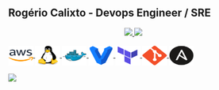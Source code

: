 ## Rogério Calixto - Devops Engineer / SRE
<div align="center">
  <a href="https://github.com/rogerio-calixto">
  <img height="180em" src="https://github-readme-stats-sigma-five.vercel.app/api?username=rogerio-calixto&show_icons=true&theme=dark&include_all_commits=true&count_private=true"/>
  <img height="180em" src="https://github-readme-stats-sigma-five.vercel.app/api/top-langs/?username=rogerio-calixto&layout=compact&langs_count=7&theme=dark"/>
</div>

<div style="display: inline_block"><br>
    <img align="center" alt="aws" height="40" width="50" src="https://github.com/devicons/devicon/blob/master/icons/amazonwebservices/amazonwebservices-original-wordmark.svg">
    <img align="center" alt="linux" height="40" width="50" src="https://github.com/devicons/devicon/blob/master/icons/linux/linux-original.svg">
    <img align="center" alt="docker" height="40" width="50" src="https://github.com/devicons/devicon/blob/master/icons/docker/docker-original.svg">
    <img align="center" alt="vagrant" height="40" width="50" src="https://github.com/devicons/devicon/blob/master/icons/vagrant/vagrant-original.svg">
    <img align="center" alt="terraform" height="40" width="50" src="https://github.com/devicons/devicon/blob/master/icons/terraform/terraform-original.svg">
    <img align="center" alt="git" height="40" width="50" src="https://github.com/devicons/devicon/blob/master/icons/git/git-original.svg">
    <img align="center" alt="ansible" height="40" width="50" src="https://github.com/devicons/devicon/blob/master/icons/ansible/ansible-original.svg">
</div>
  <br/>
  <div> 
  <a href="https://www.linkedin.com/in/rogeriopereiracalixto/" target="_blank"><img src="https://img.shields.io/badge/-LinkedIn-%230077B5?style=for-the-badge&logo=linkedin&logoColor=white" target="_blank"></a> 
</div>
